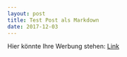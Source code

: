```yaml
---
layout: post
title: Test Post als Markdown
date: 2017-12-03
---
```

Hier könnte Ihre Werbung stehen: [Link](https://schchn.gr)